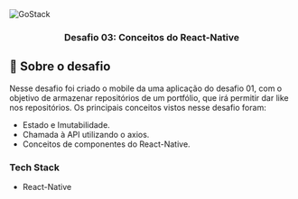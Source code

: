 <img alt="GoStack" src="https://storage.googleapis.com/golden-wind/bootcamp-gostack/header-desafios.png" />

<h3 align="center">
  Desafio 03: Conceitos do React-Native
</h3>

## :rocket: Sobre o desafio

Nesse desafio foi criado o mobile da uma aplicação do desafio 01, com o objetivo de armazenar repositórios de um portfólio, que irá permitir dar like nos repositórios. Os principais conceitos vistos nesse desafio foram:

- Estado e Imutabilidade.
- Chamada à API utilizando o axios.
- Conceitos de componentes do React-Native.

### Tech Stack

- React-Native